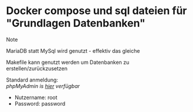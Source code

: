 # Docker compose und sql dateien für "Grundlagen Datenbanken"

> [!NOTE]
> MariaDB statt MySql wird genutzt - effektiv das gleiche

Makefile kann genutzt werden um Datenbanken zu erstellen/zurückzusetzen

Standard anmeldung: <br>
_phpMyAdmin is [hier](http://localhost:8090) verfügbar_

- Nutzername: root
- Password: password
